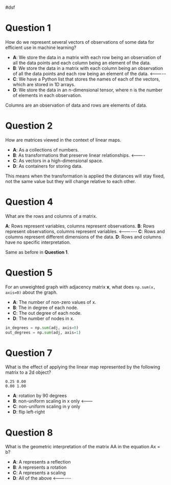 #dsf
# Question 1

How do we represent several vectors of observations of some data for efficient use in machine learning?

- **A**: We store the data in a matrix with each row being an observation of all the data points and each column being an element of the data.
- **B**: We store the data in a matrix with each column being an observation of all the data points and each row being an element of the data. <-----
- **C**: We have a Python list that stores the names of each of the vectors, which are stored in 1D arrays.
- **D**: We store the data in an n-dimensional tensor, where n is the number of elements in each observation.

Columns are an observation of data and rows are elements of data.

# Question 2

How are matrices viewed in the context of linear maps.

- **A**: As a collections of numbers.
- **B**: As transformations that preserve linear relationships. <----
- **C**: As vectors in a high-dimensional space.
- **D**: As containers for storing data.

This means when the transformation is applied the distances will stay fixed, not the same value but they will change relative to each other.

# Question 4

What are the rows and columns of a matrix.

**A**: Rows represent variables, columns represent observations.
**B**: Rows represent observations, columns represent variables. <------
**C**: Rows and columns represent different dimensions of the data.
**D**: Rows and columns have no specific interpretation.

Same as before in **Question 1**.

# Question 5

For an unweighted graph with adjacency matrix **x**, what does `np.sum(x, axis=0)` about the graph.

- **A**: The number of non-zero values of x.
- **B**: The in degree of each node.
- **C**: The out degree of each node.
- **D**: The number of nodes in x.

```python
in_degrees = np.sum(adj, axis=0)
out_degrees = np.sum(adj, axis=1)
```

# Question 7

What is the effect of applying the linear map represented by the following matrix to a 2d object?

```
0.25 0.00
0.00 1.00
```

- **A**: rotation by 90 degrees
- **B**: non-uniform scaling in x only <---
- **C**: non-uniform scaling in y only
- **D**: flip left-right

# Question 8

What is the geometric interpretation of the matrix AA in the equation Ax = b?

- **A**: A represents a reflection
- **B**: A represents a rotation
- **C**: A represents a scaling
- **D**: All of the above <------
